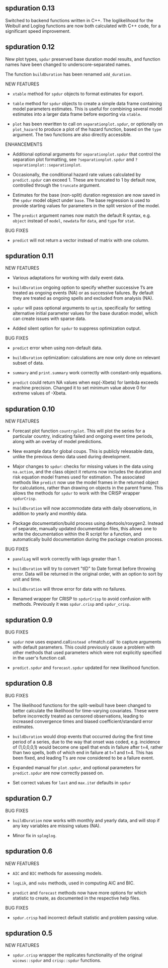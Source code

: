 spduration 0.13
----------------

Switched to backend functions written in C++. The loglikelihood for the Weibull and Loglog functions are now both calculated with C++ code, for a significant speed improvement. 

spduration 0.12
---------------

New plot types, `spdur` preserved base duration model results, and function names have been changed to underscore-separated names. 

The function `buildDuration` has been renamed `add_duration`.

NEW FEATURES

* `xtable` method for `spdur` objects to format estimates for export.

* `table` method for `spdur` objects to create a simple data frame containing model parameters estimates. This is useful for combining several model estimates into a larger data frame before exporting via `xtable`. 

* `plot` has been rewritten to call on `separationplot.spdur`, or optionally on `plot_hazard` to produce a plot of the hazard function, based on the `type` argument. The two functions are also directly accessible. 

ENHANCEMENTS

* Additional optional arguments for `separationplot.spdur` that control the separation plot formatting, see `?separationplot.spdur` and `?separationplot::separationplot`.

* Occasionally, the conditional hazard rate values calculated by `predict.spdur` can exceed 1. These are truncated to 1 by default now, controlled through the `truncate` argument.

* Estimates for the base (non-split) duration regression are now saved in the `spdur` model object under `base`. The base regression is used to provide starting values for parameters in the split version of the model.

* The `predict` argument names now match the default R syntax, e.g. `object` instead of `model`, `newdata` for `data`, and `type` for `stat`.  

BUG FIXES

* `predict` will not return a vector instead of matrix with one column.


spduration 0.11
---------------

NEW FEATURES

* Various adaptations for working with daily event data.

* `buildDuration` ongoing option to specify whether successive 1’s are treated as ongoing events (NA) or as successive failures. By default they are treated as ongoing spells and excluded from analysis (NA).

* `spdur` will pass optional arguments to `optim`, specifically for setting alternative initial parameter values for the base duration model, which can create issues with sparse data.

* Added silent option for `spdur` to suppress optimization output.

BUG FIXES

* `predict` error when using non-default data.

* `buildDuration` optimization: calculations are now only done on relevant subset of data.

* `summary` and `print.summary` work correctly with constant-only equations.

* `predict` could return NA values when exp(-Xbeta) for lambda exceeds machine precision. Changed it to set minimum value above 0 for extreme values of -Xbeta.


spduration 0.10
---------------

NEW FEATURES

* Forecast plot function `countryplot`. This will plot the series for a particular country, indicating failed and ongoing event time periods, along with an overlay of model predictions.

* New example data for global coups. This is publicly releasable data, unlike the previous demo data used during development.

* Major changes to `spdur`: checks for missing values in the data using `na.action`, and the class object it returns now includes the duration and risk equation model frames used for estimation. The associated methods like `predict` now use the model frames in the returned object for calculations, rather than drawing on objects in the parent frame. This allows the methods for `spdur` to work with the CRISP wrapper `spdurCrisp`.

* `buildDuration` will now accommodate data with daily observations, in addition to 
yearly and monthly data.

* Package documentation/build process using devtools/roxygen2. Instead of separate, manually updated documentation files, this allows one to write the documentation within the R script for a function, and automatically build documentation during the package creation process.

BUG FIXES

* `panelLag` will work correctly with lags greater than 1.

* `buildDuration` will try to convert "tID" to Date format before throwing error. Data
will be returned in the original order, with an option to sort by unit and time.

* `buildDuration` will throw error for data with no failures.

* Renamed wrapper for CRISP to `spdurCrisp` to avoid confusion with methods. Previously it was `spdur.crisp` and `spdur_crisp`.


spduration 0.9
--------------

BUG FIXES

* `spdur` now uses expand.call` instead of `match.call` to capture arguments with default parameters. This could previously cause a problem with other methods that used parameters which were not explicitly specified in the user's function call.

* `predict.spdur` and `forecast.spdur` updated for new likelihood function.


spduration 0.8
--------------

BUG FIXES

* The likelihood functions for the split-weibull have been changed to better calculate the likelihood for time-varying covariates. These were before incorrectly treated as censored observations, leading to increased convergence times and biased coefficient/standard error estimates.

* `buildDuration` would drop events that occurred during the first time period of a series, due to the way that onset was coded, e.g. incidence of (1,0,0,0,1) would become one spell that ends in failure after t=4, rather than two spells, both of which end in failure at t=1 and t=4. This has been fixed, and leading 1's are now considered to be a failure event. 

* Expanded manual for `plot.spdur`, and optional parameters for `predict.spdur` are now correctly passed on.

* Set correct values for `last` and `max.ite`r defaults in `spdur`


spduration 0.7
--------------

BUG FIXES

* `buildDuration` now works with monthly and yearly data, and will stop if any
  key variables are missing values (NA).

* Minor fix in `sploglog`.

spduration 0.6
--------------

NEW FEATURES

* `AIC` and `BIC` methods for assessing models. 

* `logLik`, and `nobs` methods, used in computing AIC and BIC.

* `predict` and `forecast` methods now have more options for which statistic to create,
  as documented in the respective help files.

BUG FIXES

* `spdur.crisp` had incorrect default statistic and problem passing value.

spduration 0.5
--------------

NEW FEATURES

* `spdur.crisp` wrapper the replicates functionality of the original `wicews::spdur`
  and `crisp::spdur` functions.
